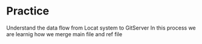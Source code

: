 # Practice
Understand the data flow from Locat system to GitServer
In this process we are learnig how we merge main file and ref file
